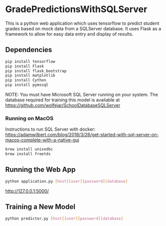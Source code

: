 # GradePredictionsWithSQLServer  
This is a python web application which uses tensorflow to predict student grades based on mock data from a SQLServer database.
It uses Flask as a framework to allow for easy data entry and display of results.

## Dependencies
```bash
pip install tensorflow  
pip install Flask 
pip install flask_bootstrap
pip install matplotlib
pip install Cython
pip install pymssql
```

NOTE: You must have Microsoft SQL Server running on your system. The database required for training this model is available at
https://github.com/wolfejar/SchoolDatabaseSQLServer  

### Running on MacOS  

Instructions to run SQL Server with docker: https://adamwilbert.com/blog/2018/3/26/get-started-with-sql-server-on-macos-complete-with-a-native-gui  

```bash
brew install unixodbc
brew install freetds
```

## Running the Web App

```bash
python application.py [host][user][password][database]
```

http://127.0.0.1:5000/

## Training a New Model

```bash
python predictor.py [host][user][password][database]
```
